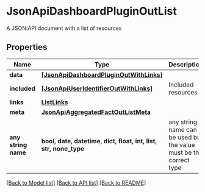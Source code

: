 # JsonApiDashboardPluginOutList

A JSON:API document with a list of resources

## Properties
Name | Type | Description | Notes
------------ | ------------- | ------------- | -------------
**data** | [**[JsonApiDashboardPluginOutWithLinks]**](JsonApiDashboardPluginOutWithLinks.md) |  | 
**included** | [**[JsonApiUserIdentifierOutWithLinks]**](JsonApiUserIdentifierOutWithLinks.md) | Included resources | [optional] 
**links** | [**ListLinks**](ListLinks.md) |  | [optional] 
**meta** | [**JsonApiAggregatedFactOutListMeta**](JsonApiAggregatedFactOutListMeta.md) |  | [optional] 
**any string name** | **bool, date, datetime, dict, float, int, list, str, none_type** | any string name can be used but the value must be the correct type | [optional]

[[Back to Model list]](../README.md#documentation-for-models) [[Back to API list]](../README.md#documentation-for-api-endpoints) [[Back to README]](../README.md)


